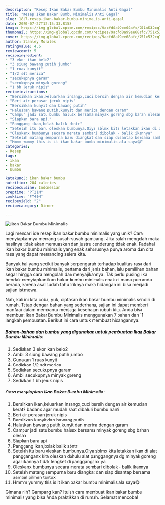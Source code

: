 ```yaml
---
description: "Resep Ikan Bakar Bumbu Minimalis Anti Gagal"
title: "Resep Ikan Bakar Bumbu Minimalis Anti Gagal"
slug: 1817-resep-ikan-bakar-bumbu-minimalis-anti-gagal
date: 2020-07-27T12:15:33.815Z
image: https://img-global.cpcdn.com/recipes/9acfd8a99ee68afc/751x532cq70/ikan-bakar-bumbu-minimalis-foto-resep-utama.jpg
thumbnail: https://img-global.cpcdn.com/recipes/9acfd8a99ee68afc/751x532cq70/ikan-bakar-bumbu-minimalis-foto-resep-utama.jpg
cover: https://img-global.cpcdn.com/recipes/9acfd8a99ee68afc/751x532cq70/ikan-bakar-bumbu-minimalis-foto-resep-utama.jpg
author: Stanley Morales
ratingvalue: 4.6
reviewcount: 5
recipeingredient:
- "3 ekor ikan belo2"
- "3 siung bawang putih jumbo"
- "1 ruas kunyit"
- "1/2 sdt merica"
- "secukupnya garam"
- "secukupnya minyak goreng"
- "1 bh jeruk nipis"
recipeinstructions:
- "Bersihkan ikan,keluarkan insangx,cuci bersih dengan air kemudian kerat2 badanx agar mudah saat dibaluri bumbu nanti"
- "Beri air perasan jeruk nipis"
- "Bersihkan kunyit dan bawang putih"
- "Haluskan bawang putih,kunyit dan merica dengan garam"
- "Campur jadi satu bumbu halusx bersama minyak goreng sbg bahan olesan"
- "Siapkan bara api."
- "Panggang ikan,bolak balik sbntr"
- "Setelah itu baru oleskan bumbunya.Oiya sblmx kita letakkan ikan di alat pangganganx kita oleskan dahulu alat panggangnya dg minyak goreng agar ikannya tidak lengket di pangganganx ya"
- "Oleskanx bumbunya secara merata sembari dibolak - balik ikannya"
- "Setelah matang sempurna baru diangkat dan siap disantap bersama sambal pilihan tentux"
- "Hmmm yummy this is it ikan bakar bumbu minimalis ala saya😋"
categories:
- Resep
tags:
- ikan
- bakar
- bumbu

katakunci: ikan bakar bumbu 
nutrition: 204 calories
recipecuisine: Indonesian
preptime: "PT21M"
cooktime: "PT49M"
recipeyield: "2"
recipecategory: Dinner

---
```



![Ikan Bakar Bumbu Minimalis](https://img-global.cpcdn.com/recipes/9acfd8a99ee68afc/751x532cq70/ikan-bakar-bumbu-minimalis-foto-resep-utama.jpg)

Lagi mencari ide resep ikan bakar bumbu minimalis yang unik? Cara menyiapkannya memang susah-susah gampang. Jika salah mengolah maka hasilnya tidak akan memuaskan dan justru cenderung tidak enak. Padahal ikan bakar bumbu minimalis yang enak seharusnya punya aroma dan cita rasa yang dapat memancing selera kita.



Banyak hal yang sedikit banyak berpengaruh terhadap kualitas rasa dari ikan bakar bumbu minimalis, pertama dari jenis bahan, lalu pemilihan bahan segar hingga cara mengolah dan menyajikannya. Tak perlu pusing jika hendak menyiapkan ikan bakar bumbu minimalis enak di mana pun anda berada, karena asal sudah tahu triknya maka hidangan ini bisa menjadi sajian istimewa.


Nah, kali ini kita coba, yuk, ciptakan ikan bakar bumbu minimalis sendiri di rumah. Tetap dengan bahan yang sederhana, sajian ini dapat memberi manfaat dalam membantu menjaga kesehatan tubuh kita. Anda bisa membuat Ikan Bakar Bumbu Minimalis menggunakan 7 bahan dan 11 langkah pembuatan. Berikut ini cara untuk membuat hidangannya.

<!--inarticleads1-->

##### Bahan-bahan dan bumbu yang digunakan untuk pembuatan Ikan Bakar Bumbu Minimalis:

1. Sediakan 3 ekor ikan belo2
1. Ambil 3 siung bawang putih jumbo
1. Gunakan 1 ruas kunyit
1. Sediakan 1/2 sdt merica
1. Sediakan secukupnya garam
1. Ambil secukupnya minyak goreng
1. Sediakan 1 bh jeruk nipis




<!--inarticleads2-->

##### Cara menyiapkan Ikan Bakar Bumbu Minimalis:

1. Bersihkan ikan,keluarkan insangx,cuci bersih dengan air kemudian kerat2 badanx agar mudah saat dibaluri bumbu nanti
1. Beri air perasan jeruk nipis
1. Bersihkan kunyit dan bawang putih
1. Haluskan bawang putih,kunyit dan merica dengan garam
1. Campur jadi satu bumbu halusx bersama minyak goreng sbg bahan olesan
1. Siapkan bara api.
1. Panggang ikan,bolak balik sbntr
1. Setelah itu baru oleskan bumbunya.Oiya sblmx kita letakkan ikan di alat pangganganx kita oleskan dahulu alat panggangnya dg minyak goreng agar ikannya tidak lengket di pangganganx ya
1. Oleskanx bumbunya secara merata sembari dibolak - balik ikannya
1. Setelah matang sempurna baru diangkat dan siap disantap bersama sambal pilihan tentux
1. Hmmm yummy this is it ikan bakar bumbu minimalis ala saya😋




Gimana nih? Gampang kan? Itulah cara membuat ikan bakar bumbu minimalis yang bisa Anda praktikkan di rumah. Selamat mencoba!
